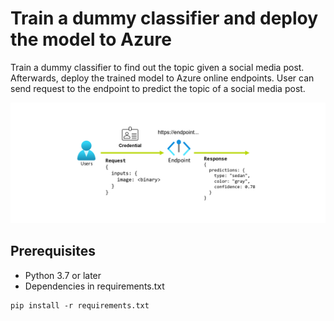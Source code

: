 # Train a dummy classifier and deploy the model to Azure

Train a dummy classifier to find out the topic given a social media post. Afterwards, deploy the trained model to
Azure online endpoints. User can send request to the endpoint to predict the topic of a social media post.

![Alt text](img/concept-endpoint.png)

## Prerequisites

* Python 3.7 or later
* Dependencies in requirements.txt

```
pip install -r requirements.txt
```

